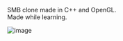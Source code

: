 SMB clone made in C++ and OpenGL.</br>
Made while learning.</br>

![image](https://github.com/user-attachments/assets/ecff0eb0-ef39-4141-b3e9-4c1a962151a0)
